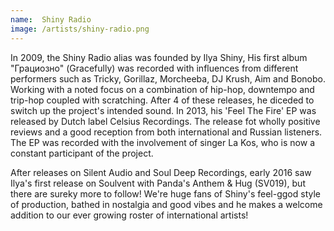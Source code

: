 ```yaml
---
name:  Shiny Radio
image: /artists/shiny-radio.png
---
```

In 2009, the Shiny Radio alias was founded by Ilya Shiny, His first album "Грациозно" (Gracefully) was recorded with influences from different performers such as Tricky, Gorillaz, Morcheeba, DJ Krush, Aim and Bonobo. Working with a noted focus on a combination of hip-hop, downtempo and trip-hop coupled with scratching. After 4 of these releases, he diceded to switch up the project's intended sound. In 2013, his 'Feel The Fire' EP was released by Dutch label Celsius Recordings. The release fot wholly positive reviews and a good reception from both international and Russian listeners. The EP was recorded with the involvement of singer La Kos, who is now a constant participant of the project.

After releases on Silent Audio and Soul Deep Recordings, early 2016 saw Ilya's first release on Soulvent with Panda's Anthem & Hug (SV019), but there are sureky more to follow! We're huge fans of Shiny's feel-ggod style of production, bathed in nostalgia and good vibes and he makes a welcome addition to our ever growing roster of international artists!